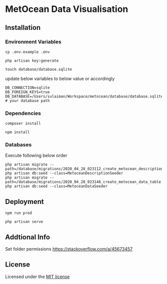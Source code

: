 
# MetOcean Data Visualisation

## Installation

### Environment Variables

`cp .env.example .env`

`php artisan key:generate`

`touch database/database.sqlite`

update below variables to below value or accordingly
````
DB_CONNECTION=sqlite
DB_FOREIGN_KEYS=true
DB_DATABASE=/Users/sulaiman/Workspace/metocean/database/database.sqlite # your database path
````

### Dependencies

`composer install`

`npm install`

### Databases
Execute following below order
````
php artisan migrate --path=/database/migrations/2020_04_28_023112_create_metocean_description_table.php
php artisan db:seed --class=MetoceanDescriptionSeeder
php artisan migrate --path=/database/migrations/2020_04_28_023146_create_metocean_data_table.php
php artisan db:seed --class=MetoceanDataSeeder
````

## Deployment

`npm run prod`

`php artisan serve`

## Addtional Info

Set folder permissions
https://stackoverflow.com/a/45673457

## License

Licensed under the [MIT license](http://opensource.org/licenses/MIT)
